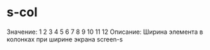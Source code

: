 # s-col

Значение: 1 2 3 4 5 6 7 8 9 10 11 12
Описание: Ширина элемента в колонках при ширине экрана screen-s